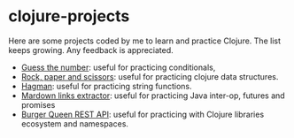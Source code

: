 # clojure-projects

Here are some projects coded by me to learn and practice Clojure. The list keeps growing. Any feedback is appreciated.

- [Guess the number](https://github.com/ssinuco/clojure-guess-the-number/): useful for practicing conditionals, 
- [Rock, paper and scissors](https://github.com/ssinuco/clojure-rock-paper-scissors): useful for practicing clojure data structures.
- [Hagman](https://github.com/ssinuco/clojure-hangman): useful for practicing string functions.
- [Mardown links extractor](https://github.com/ssinuco/clojure-md-links): useful for practicing Java inter-op, futures and promises
- [Burger Queen REST API](https://github.com/ssinuco/clojure-burger-queen-api): useful for practicing with Clojure libraries ecosystem and namespaces.

